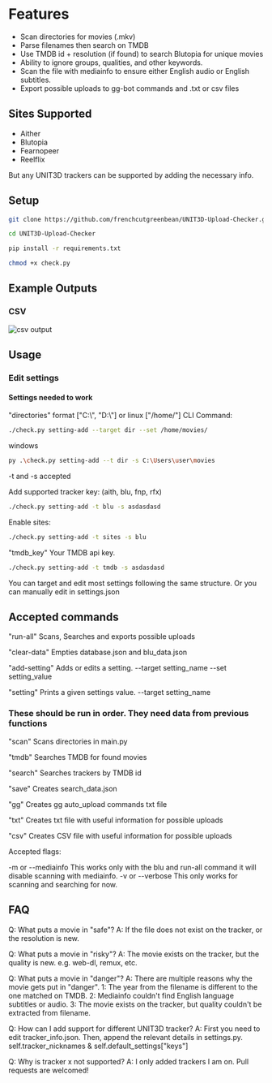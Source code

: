 # Features

- Scan directories for movies (.mkv)
- Parse filenames then search on TMDB
- Use TMDB id + resolution (if found) to search Blutopia for unique movies
- Ability to ignore groups, qualities, and other keywords.
- Scan the file with mediainfo to ensure either English audio or English subtitles.
- Export possible uploads to gg-bot commands and .txt or csv files

## Sites Supported

- Aither
- Blutopia
- Fearnopeer
- Reelflix

But any UNIT3D trackers can be supported by adding the necessary info.

## Setup

```sh
git clone https://github.com/frenchcutgreenbean/UNIT3D-Upload-Checker.git
```

```sh
cd UNIT3D-Upload-Checker
```

```sh
pip install -r requirements.txt
```

```sh
chmod +x check.py
```

## Example Outputs

### CSV

![csv output](https://i.ibb.co/SmkvfV1/2024-04-03-19-38-21.png)

## Usage

### Edit settings

#### Settings needed to work

"directories"
format ["C:\\", "D:\\"] or linux ["/home/"]
CLI Command:

```sh
./check.py setting-add --target dir --set /home/movies/
```

windows

```sh
py .\check.py setting-add --t dir -s C:\Users\user\movies
```

-t and -s accepted

Add supported tracker key: (aith, blu, fnp, rfx)

```sh
./check.py setting-add -t blu -s asdasdasd
```

Enable sites:

```sh
./check.py setting-add -t sites -s blu
```

"tmdb_key"
Your TMDB api key.

```sh
./check.py setting-add -t tmdb -s asdasdasd
```

You can target and edit most settings following the same structure. Or you can manually edit in settings.json

## Accepted commands

"run-all" Scans, Searches and exports possible uploads

"clear-data" Empties database.json and blu_data.json

"add-setting" Adds or edits a setting. --target setting_name --set setting_value

"setting" Prints a given settings value. --target setting_name

### These should be run in order. They need data from previous functions

"scan" Scans directories in main.py

"tmdb" Searches TMDB for found movies  

"search" Searches trackers by TMDB id

"save" Creates search_data.json

"gg" Creates gg auto_upload commands txt file

"txt" Creates txt file with useful information for possible uploads

"csv" Creates CSV file with useful information for possible uploads

Accepted flags:

-m or --mediainfo This works only with the blu and run-all command it will disable scanning with mediainfo.
-v or --verbose This only works for scanning and searching for now.

## FAQ

Q: What puts a movie in "safe"?
A: If the file does not exist on the tracker, or the resolution is new.

Q: What puts a movie in "risky"?
A: The movie exists on the tracker, but the quality is new. e.g. web-dl, remux, etc.

Q: What puts a movie in "danger"?
A: There are multiple reasons why the movie gets put in "danger".
1: The year from the filename is different to the one matched on TMDB.
2: Mediainfo couldn't find English language subtitles or audio.
3: The movie exists on the tracker, but quality couldn't be extracted from filename.

Q: How can I add support for different UNIT3D tracker?
A: First you need to edit tracker_info.json. Then, append the relevant details in settings.py. self.tracker_nicknames & self.default_settings["keys"]

Q: Why is tracker x not supported?
A: I only added trackers I am on. Pull requests are welcomed!
